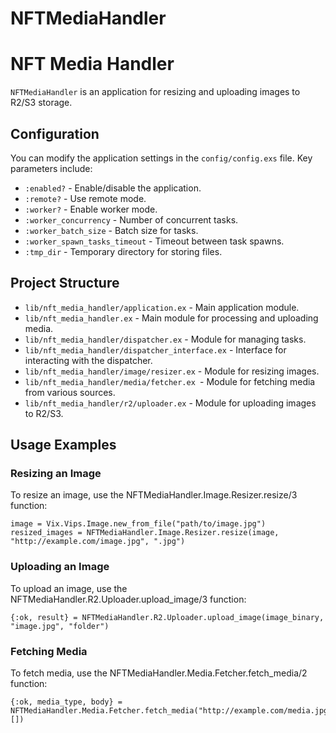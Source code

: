# NFTMediaHandler

# NFT Media Handler

`NFTMediaHandler` is an application for resizing and uploading images to R2/S3 storage.

## Configuration

You can modify the application settings in the `config/config.exs` file. Key parameters include:

- `:enabled?` - Enable/disable the application.
- `:remote?` - Use remote mode.
- `:worker?` - Enable worker mode.
- `:worker_concurrency` - Number of concurrent tasks.
- `:worker_batch_size` - Batch size for tasks.
- `:worker_spawn_tasks_timeout` - Timeout between task spawns.
- `:tmp_dir` - Temporary directory for storing files.

## Project Structure
- `lib/nft_media_handler/application.ex` - Main application module.
- `lib/nft_media_handler.ex` - Main module for processing and uploading media.
- `lib/nft_media_handler/dispatcher.ex` - Module for managing tasks.
- `lib/nft_media_handler/dispatcher_interface.ex` - Interface for interacting with the dispatcher.
- `lib/nft_media_handler/image/resizer.ex` - Module for resizing images.
- `lib/nft_media_handler/media/fetcher.ex `- Module for fetching media from various sources.
- `lib/nft_media_handler/r2/uploader.ex` - Module for uploading images to R2/S3.

## Usage Examples

### Resizing an Image
To resize an image, use the NFTMediaHandler.Image.Resizer.resize/3 function:
```
image = Vix.Vips.Image.new_from_file("path/to/image.jpg")
resized_images = NFTMediaHandler.Image.Resizer.resize(image, "http://example.com/image.jpg", ".jpg")
```

### Uploading an Image
To upload an image, use the NFTMediaHandler.R2.Uploader.upload_image/3 function:
```
{:ok, result} = NFTMediaHandler.R2.Uploader.upload_image(image_binary, "image.jpg", "folder")
```

### Fetching Media
To fetch media, use the NFTMediaHandler.Media.Fetcher.fetch_media/2 function:
```
{:ok, media_type, body} = NFTMediaHandler.Media.Fetcher.fetch_media("http://example.com/media.jpg", [])
```
